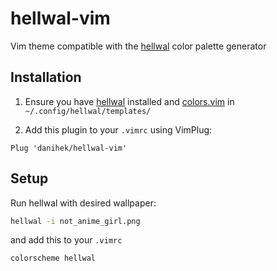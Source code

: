 # hellwal-vim

Vim theme compatible with the [hellwal](https://github.com/danihek/hellwal) color palette generator

## Installation

1. Ensure you have [hellwal](https://github.com/danihek/hellwal) installed and [colors.vim](https://github.com/danihek/hellwal/blob/main/templates/colors.vim) in `~/.config/hellwal/templates/`

2. Add this plugin to your `.vimrc` using VimPlug:

```vim
Plug 'danihek/hellwal-vim'
```

## Setup

Run hellwal with desired wallpaper:

```sh
hellwal -i not_anime_girl.png
```

and add this to your `.vimrc`

```vim
colorscheme hellwal
```
